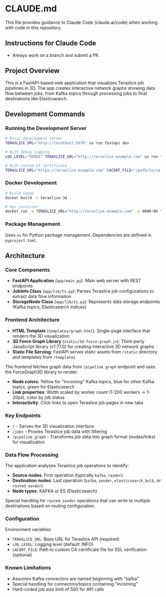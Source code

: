 # CLAUDE.md

This file provides guidance to Claude Code (claude.ai/code) when working with code in this repository.

## Instructions for Claude Code

* Always work on a branch and submit a PR.

## Project Overview

This is a FastAPI-based web application that visualizes Teraslice job pipelines in 3D. The app creates interactive network graphs showing data flow between jobs, from Kafka topics through processing jobs to final destinations like Elasticsearch.

## Development Commands

### Running the Development Server

```bash
# Basic development server
TERASLICE_URL="http://localhost:5678" uv run fastapi dev

# With debug logging
LOG_LEVEL="DEBUG" TERASLICE_URL="http://teraslice.example.com" uv run fastapi dev

# With custom CA certificate
TERASLICE_URL="https://teraslice.example.com" CACERT_FILE="/path/to/ca.pem" uv run fastapi dev
```

### Docker Development

```bash
# Build image
docker build -t teraslice-3d .

# Run container
docker run -e TERASLICE_URL="http://teraslice.example.com" -p 8000:80 teraslice-3d
```

### Package Management

Uses `uv` for Python package management. Dependencies are defined in `pyproject.toml`.

## Architecture

### Core Components

- **FastAPI Application** (`app/main.py`): Main web server with REST endpoints
- **JobInfo Class** (`app/lib/ts.py`): Parses Teraslice job configurations to extract data flow information
- **StorageNode Class** (`app/lib/ts.py`): Represents data storage endpoints (Kafka topics, Elasticsearch indices)

### Frontend Architecture

- **HTML Template** (`templates/graph.html`): Single-page interface that renders the 3D visualization
- **3D Force Graph Library** (`static/3d-force-graph.js`): Third-party JavaScript library (v1.77.0) for creating interactive 3D network graphs
- **Static File Serving**: FastAPI serves static assets from `/static` directory and templates from `/templates`

The frontend fetches graph data from `/pipeline_graph` endpoint and uses the ForceGraph3D library to render:

- **Node colors**: Yellow for "incoming" Kafka topics, blue for other Kafka topics, green for Elasticsearch
- **Link properties**: Width scaled by worker count (1-200 workers → 1-20px), color by job status
- **Interactivity**: Click links to open Teraslice job pages in new tabs

### Key Endpoints

- `/` - Serves the 3D visualization interface
- `/jobs` - Proxies Teraslice job data with filtering
- `/pipeline_graph` - Transforms job data into graph format (nodes/links) for visualization

### Data Flow Processing

The application analyzes Teraslice job operations to identify:

- **Source nodes**: First operation (typically `kafka_reader`)
- **Destination nodes**: Last operation (`kafka_sender`, `elasticsearch_bulk`, or `routed_sender`)
- **Node types**: KAFKA or ES (Elasticsearch)

Special handling for `routed_sender` operations that can write to multiple destinations based on routing configuration.

### Configuration

Environment variables:

- `TERASLICE_URL`: Base URL for Teraslice API (required)
- `LOG_LEVEL`: Logging level (default: INFO)
- `CACERT_FILE`: Path to custom CA certificate file for SSL verification (optional)

### Known Limitations

- Assumes Kafka connectors are named beginning with "kafka"
- Special handling for connectors/topics containing "incoming"
- Hard-coded job size limit of 500 for API calls
